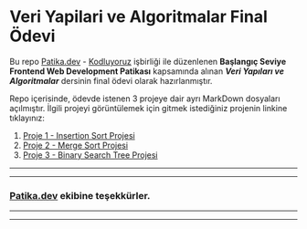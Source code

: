 # Veri Yapilari ve Algoritmalar Final Ödevi

Bu repo [Patika.dev](https://app.patika.dev/) - [Kodluyoruz](https://kodluyoruz.org/tr/kodluyoruz/) işbirliği ile düzenlenen **Başlangıç Seviye Frontend Web Development Patikası** kapsamında alınan ***Veri Yapıları ve Algoritmalar*** dersinin final ödevi olarak hazırlanmıştır.

Repo içerisinde, ödevde istenen 3 projeye dair ayrı MarkDown dosyaları açılmıştır. İlgili projeyi görüntülemek için gitmek istediğiniz projenin linkine tıklayınız:

1. [Proje 1 - Insertion Sort Projesi]()
2. [Proje 2 - Merge Sort Projesi]()
3. [Proje 3 - Binary Search Tree Projesi]()



---
---
### **[Patika.dev](https://app.patika.dev/) ekibine teşekkürler.**
---
---